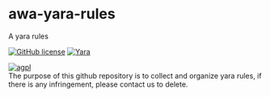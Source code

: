 # awa-yara-rules
A yara rules

[![GitHub license](https://img.shields.io/badge/license-AGPL%20V3-brightgreen)](https://github.com/2096779623/awa-yara-rules/blob/main/LICENSE) 
[![Yara](https://img.shields.io/badge/YARA-100%25-brightgreen)](https://yara.readthedocs.org/)

 [![agpl](https://camo.githubusercontent.com/473b62766b498e4f2b008ada39f1d56fb3183649f24447866e25d958ac3fd79a/68747470733a2f2f7777772e676e752e6f72672f67726170686963732f6167706c76332d3135357835312e706e67)](https://www.gnu.org/licenses/agpl-3.0.txt)    
The purpose of this github repository is to collect and organize yara rules, if there is any infringement, please contact us to delete.
